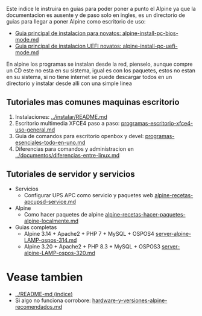 
Este indice le instruira en guias para poder poner a punto el Alpine 
ya que la documentacion es ausente y de paso solo en ingles, 
es un directorio de guias para llegar a poner Alpine como escritorio de uso:

* [Guia principal de instalacion para novatos: alpine-install-pc-bios-mode.md](alpine-install-pc-bios-mode.md)
* [Guia principal de instalacion UEFI novatos: alpine-install-pc-uefi-mode.md](alpine-install-pc-uefi-mode.md)

En alpine los programas se instalan desde la red, pienselo, aunque compre un CD este no esta en su sistema, 
igual es con los paquetes, estos no estan en su sistema, si no tiene internet se puede descargar todos 
en un directorio y instalar desde alli con una simple linea

## Tutoriales mas comunes maquinas escritorio

1. Instalaciones: [../instalar/README.md](../instalar/README.md)
2. Escritorio multimedia XFCE4 paso a paso: [programas-escritorio-xfce4-uso-general.md](programas-escritorio-xfce4-uso-general.md)
3. Guia de comandos para escritorio openbox y devel: [programas-esenciales-todo-en-uno.md](programas-esenciales-todo-en-uno.md)
4. Diferencias para comandos y administracion en [../documentos/diferencias-entre-linux.md](../documentos/diferencias-entre-linux.md) 

## Tutoriales de servidor y servicios

* Servicios
    * Configurar UPS APC como servicio y paquetes web [alpine-recetas-apcupsd-service.md](alpine-recetas-apcupsd-service.md)
* Alpine
    * Como hacer paquetes de alpine [alpine-recetas-hacer-paquetes-alpine-localmente.md](alpine-recetas-hacer-paquetes-alpine-localmente.md)
* Guias completas
    * Alpine 3.14 + Apache2 + PHP 7 + MySQL + OSPOS4 [server-alpine-LAMP-ospos-314.md](server-alpine-LAMP-ospos-314.md)
    * Alpine 3.20 + Apache2 + PHP 8.3 + MySQL + OSPOS3 [server-alpine-LAMP-ospos-320.md](server-alpine-LAMP-ospos-320.md)

# Vease tambien

* [../README-md (indice)](../README-md)
* Si algo no funciona corrobore: [hardware-y-versiones-alpine-recomendados.md](hardware-y-versiones-alpine-recomendados.md)

